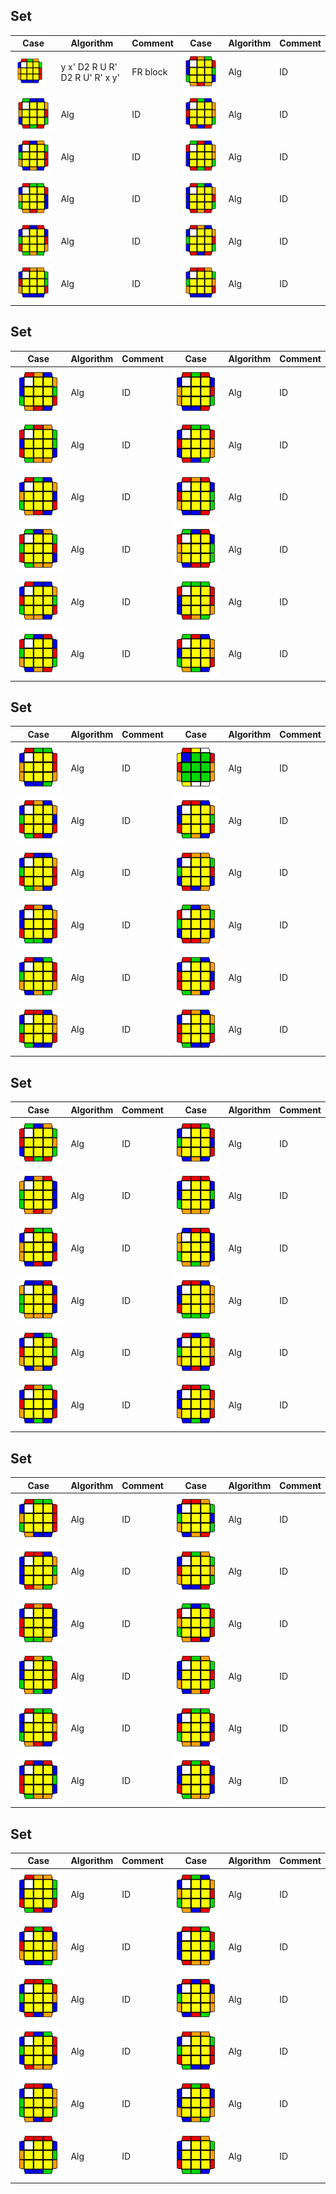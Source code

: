 Set 
------------------------
Case | Algorithm | Comment | Case | Algorithm | Comment
----------- | ----------- | ------------ | ----------- | ----------- | ------------
<img src="Images/1.jpg" width="48"> | y x' D2 R U R' D2 R U' R' x y' | FR block |	![](Images/7.jpg?raw=true) | Alg | ID
![](Images/2.jpg?raw=true) | Alg | ID	|	![](Images/8.jpg?raw=true) | Alg | ID
![](Images/3.jpg?raw=true) | Alg | ID	|	![](Images/9.jpg?raw=true) | Alg | ID
![](Images/4.jpg?raw=true) | Alg | ID	|	![](Images/10.jpg?raw=true) | Alg | ID
![](Images/5.jpg?raw=true) | Alg | ID	|	![](Images/11.jpg?raw=true) | Alg | ID
![](Images/6.jpg?raw=true) | Alg | ID	|	![](Images/12.jpg?raw=true) | Alg | ID
Set 
------------------------
Case | Algorithm | Comment | Case | Algorithm | Comment
----------- | ----------- | ------------ | ----------- | ----------- | ------------
![](Images/13.jpg?raw=true) | Alg | ID	|	![](Images/19.jpg?raw=true) | Alg | ID
![](Images/14.jpg?raw=true) | Alg | ID	|	![](Images/20.jpg?raw=true) | Alg | ID
![](Images/15.jpg?raw=true) | Alg | ID	|	![](Images/21.jpg?raw=true) | Alg | ID
![](Images/16.jpg?raw=true) | Alg | ID	|	![](Images/22.jpg?raw=true) | Alg | ID
![](Images/17.jpg?raw=true) | Alg | ID	|	![](Images/23.jpg?raw=true) | Alg | ID
![](Images/18.jpg?raw=true) | Alg | ID	|	![](Images/24.jpg?raw=true) | Alg | ID
Set 
------------------------
Case | Algorithm | Comment | Case | Algorithm | Comment
----------- | ----------- | ------------ | ----------- | ----------- | ------------
![](Images/25.jpg?raw=true) | Alg | ID	|	![](Images/31.jpg?raw=true) | Alg | ID
![](Images/26.jpg?raw=true) | Alg | ID	|	![](Images/32.jpg?raw=true) | Alg | ID
![](Images/27.jpg?raw=true) | Alg | ID	|	![](Images/33.jpg?raw=true) | Alg | ID
![](Images/28.jpg?raw=true) | Alg | ID	|	![](Images/34.jpg?raw=true) | Alg | ID
![](Images/29.jpg?raw=true) | Alg | ID	|	![](Images/35.jpg?raw=true) | Alg | ID
![](Images/30.jpg?raw=true) | Alg | ID	|	![](Images/36.jpg?raw=true) | Alg | ID
Set 
------------------------
Case | Algorithm | Comment | Case | Algorithm | Comment
----------- | ----------- | ------------ | ----------- | ----------- | ------------
![](Images/37.jpg?raw=true) | Alg | ID	|	![](Images/43.jpg?raw=true) | Alg | ID
![](Images/38.jpg?raw=true) | Alg | ID	|	![](Images/44.jpg?raw=true) | Alg | ID
![](Images/39.jpg?raw=true) | Alg | ID	|	![](Images/45.jpg?raw=true) | Alg | ID
![](Images/40.jpg?raw=true) | Alg | ID	|	![](Images/46.jpg?raw=true) | Alg | ID
![](Images/41.jpg?raw=true) | Alg | ID	|	![](Images/47.jpg?raw=true) | Alg | ID
![](Images/42.jpg?raw=true) | Alg | ID	|	![](Images/48.jpg?raw=true) | Alg | ID
Set 
------------------------
Case | Algorithm | Comment | Case | Algorithm | Comment
----------- | ----------- | ------------ | ----------- | ----------- | ------------
![](Images/49.jpg?raw=true) | Alg | ID	|	![](Images/55.jpg?raw=true) | Alg | ID
![](Images/50.jpg?raw=true) | Alg | ID	|	![](Images/56.jpg?raw=true) | Alg | ID
![](Images/51.jpg?raw=true) | Alg | ID	|	![](Images/57.jpg?raw=true) | Alg | ID
![](Images/52.jpg?raw=true) | Alg | ID	|	![](Images/58.jpg?raw=true) | Alg | ID
![](Images/53.jpg?raw=true) | Alg | ID	|	![](Images/59.jpg?raw=true) | Alg | ID
![](Images/54.jpg?raw=true) | Alg | ID	|	![](Images/60.jpg?raw=true) | Alg | ID
Set 
------------------------
Case | Algorithm | Comment | Case | Algorithm | Comment
----------- | ----------- | ------------ | ----------- | ----------- | ------------
![](Images/61.jpg?raw=true) | Alg | ID	|	![](Images/67.jpg?raw=true) | Alg | ID
![](Images/62.jpg?raw=true) | Alg | ID	|	![](Images/68.jpg?raw=true) | Alg | ID
![](Images/63.jpg?raw=true) | Alg | ID	|	![](Images/69.jpg?raw=true) | Alg | ID
![](Images/64.jpg?raw=true) | Alg | ID	|	![](Images/70.jpg?raw=true) | Alg | ID
![](Images/65.jpg?raw=true) | Alg | ID	|	![](Images/71.jpg?raw=true) | Alg | ID
![](Images/66.jpg?raw=true) | Alg | ID	|	![](Images/72.jpg?raw=true) | Alg | ID
